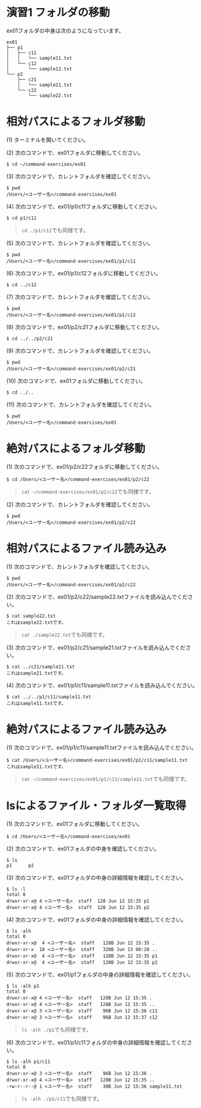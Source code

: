 演習1 フォルダの移動
=================

ex01フォルダの中身は次のようになっています。

```shell
ex01
├── p1
│   ├── c11
│   │   └── sample11.txt
│   └── c12
│       └── sample12.txt
└── p2
    ├── c21
    │   └── sample21.txt
    └── c22
        └── sample22.txt
```

# 相対パスによるフォルダ移動
(1) ターミナルを開いてください。

(2) 次のコマンドで、ex01フォルダに移動してください。

```shell
$ cd ~/command-exercises/ex01
```

(3) 次のコマンドで、カレントフォルダを確認してください。

```shell
$ pwd
/Users/<ユーザー名>/command-exercises/ex01
```

(4) 次のコマンドで、ex01/p1/c11フォルダに移動してください。

```shell
$ cd p1/c11
```

> `cd ./p1/c11`でも同様です。

(5) 次のコマンドで、カレントフォルダを確認してください。

```shell
$ pwd
/Users/<ユーザー名>/command-exercises/ex01/p1/c11
```

(6) 次のコマンドで、ex01/p1/c12フォルダに移動してください。

```shell
$ cd ../c12
```

(7) 次のコマンドで、カレントフォルダを確認してください。

```shell
$ pwd
/Users/<ユーザー名>/command-exercises/ex01/p1/c12
```

(8) 次のコマンドで、ex01/p2/c21フォルダに移動してください。

```shell
$ cd ../../p2/c21
```

(9) 次のコマンドで、カレントフォルダを確認してください。

```shell
$ pwd
/Users/<ユーザー名>/command-exercises/ex01/p2/c21
```

(10) 次のコマンドで、ex01フォルダに移動してください。

```shell
$ cd ../..
```

(11) 次のコマンドで、カレントフォルダを確認してください。

```shell
$ pwd
/Users/<ユーザー名>/command-exercises/ex01
```

# 絶対パスによるフォルダ移動
(1) 次のコマンドで、ex01/p2/c22フォルダに移動してください。

```shell
$ cd /Users/<ユーザー名>/command-exercises/ex01/p2/c22
```

> `cat ~/command-exercises/ex01/p2/c22`でも同様です。

(2) 次のコマンドで、カレントフォルダを確認してください。

```shell
$ pwd
/Users/<ユーザー名>/command-exercises/ex01/p2/c22
```

# 相対パスによるファイル読み込み
(1) 次のコマンドで、カレントフォルダを確認してください。

```shell
$ pwd
/Users/<ユーザー名>/command-exercises/ex01/p2/c22
```

(2) 次のコマンドで、ex01/p2/c22/sample22.txtファイルを読み込んでください。

```shell
$ cat sample22.txt
これはsample22.txtです。
```

> `cat ./sample22.txt`でも同様です。

(3) 次のコマンドで、ex01/p2/c21/sample21.txtファイルを読み込んでください。

```shell
$ cat ../c21/sample21.txt
これはsample21.txtです。
```

(4) 次のコマンドで、ex01/p1/c11/sample11.txtファイルを読み込んでください。

```shell
$ cat ../../p1/c11/sample11.txt
これはsample11.txtです。
```

# 絶対パスによるファイル読み込み
(1) 次のコマンドで、ex01/p1/c11/sample11.txtファイルを読み込んでください。

```shell
$ cat /Users/<ユーザー名>/command-exercises/ex01/p1/c11/sample11.txt
これはsample11.txtです。
```

> `cat ~/command-exercises/ex01/p1/c11/sample11.txt`でも同様です。

# lsによるファイル・フォルダ一覧取得
(1) 次のコマンドで、ex01フォルダに移動してください。

```shell
$ cd /Users/<ユーザー名>/command-exercises/ex01
```

(2) 次のコマンドで、ex01フォルダの中身を確認してください。

```shell
$ ls
p1      p2
```

(3) 次のコマンドで、ex01フォルダの中身の詳細情報を確認してください。

```shell
$ ls -l
total 0
drwxr-xr-x@ 4 <ユーザー名>  staff  128 Jun 12 15:35 p1
drwxr-xr-x@ 4 <ユーザー名>  staff  128 Jun 12 15:35 p2
```

(4) 次のコマンドで、ex01フォルダの中身の詳細情報を確認してください。

```shell
$ ls -alh
total 0
drwxr-xr-x@  4 <ユーザー名>  staff   128B Jun 12 15:35 .
drwxr-xr-x  10 <ユーザー名>  staff   320B Jun 13 08:28 ..
drwxr-xr-x@  4 <ユーザー名>  staff   128B Jun 12 15:35 p1
drwxr-xr-x@  4 <ユーザー名>  staff   128B Jun 12 15:35 p2
```

(5) 次のコマンドで、ex01/p1フォルダの中身の詳細情報を確認してください。

```shell
$ ls -alh p1
total 0
drwxr-xr-x@ 4 <ユーザー名>  staff   128B Jun 12 15:35 .
drwxr-xr-x@ 4 <ユーザー名>  staff   128B Jun 12 15:35 ..
drwxr-xr-x@ 3 <ユーザー名>  staff    96B Jun 12 15:36 c11
drwxr-xr-x@ 3 <ユーザー名>  staff    96B Jun 12 15:37 c12
```

> `ls -alh ./p1`でも同様です。

(6) 次のコマンドで、ex01/p1/c11フォルダの中身の詳細情報を確認してください。

```shell
$ ls -alh p1/c11
total 8
drwxr-xr-x@ 3 <ユーザー名>  staff    96B Jun 12 15:36 .
drwxr-xr-x@ 4 <ユーザー名>  staff   128B Jun 12 15:35 ..
-rw-r--r--@ 1 <ユーザー名>  staff    30B Jun 12 15:36 sample11.txt
```

> `ls -alh ./p1/c11`でも同様です。
